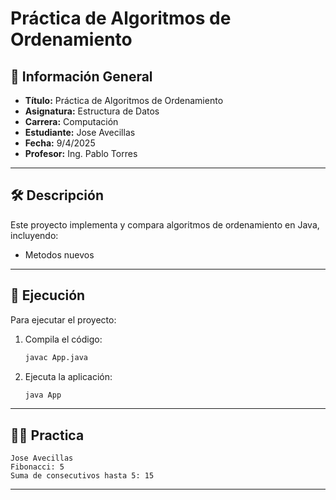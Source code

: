 # Práctica de Algoritmos de Ordenamiento

## 📌 Información General

- **Título:** Práctica de Algoritmos de Ordenamiento
- **Asignatura:** Estructura de Datos
- **Carrera:** Computación
- **Estudiante:** Jose Avecillas
- **Fecha:** 9/4/2025
- **Profesor:** Ing. Pablo Torres

---

## 🛠️ Descripción

Este proyecto implementa y compara algoritmos de ordenamiento en Java, incluyendo:
- Metodos nuevos 


---

## 🚀 Ejecución

Para ejecutar el proyecto:

1. Compila el código:
    ```bash
    javac App.java
    ```
2. Ejecuta la aplicación:
    ```bash
    java App
    ```

---

## 🧑‍💻 Practica 

```plaintext
Jose Avecillas
Fibonacci: 5
Suma de consecutivos hasta 5: 15

```

---

